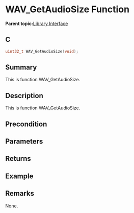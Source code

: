 # WAV\_GetAudioSize Function

**Parent topic:**[Library Interface](GUID-CBB1180F-9433-4D55-971B-8F32E2532626.md)

## C

```c
uint32_t WAV_GetAudioSize(void);
```

## Summary

This is function WAV\_GetAudioSize.

## Description

This is function WAV\_GetAudioSize.

## Precondition

## Parameters

## Returns

## Example

## Remarks

None.

